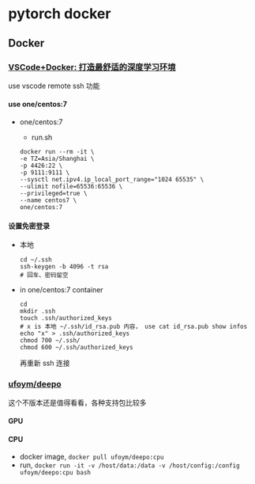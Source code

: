 # pytorch docker

## Docker

### [VSCode+Docker: 打造最舒适的深度学习环境](https://zhuanlan.zhihu.com/p/80099904)

use vscode remote ssh 功能

#### use one/centos:7

- one/centos:7
  - run.sh

  ```
  docker run --rm -it \
  -e TZ=Asia/Shanghai \
  -p 4426:22 \
  -p 9111:9111 \
  --sysctl net.ipv4.ip_local_port_range="1024 65535" \
  --ulimit nofile=65536:65536 \
  --privileged=true \
  --name centos7 \
  one/centos:7
  ```

#### 设置免密登录

- 本地

  ```
  cd ~/.ssh
  ssh-keygen -b 4096 -t rsa
  # 回车、密码留空
  ```

- in one/centos:7 container

  ```
  cd
  mkdir .ssh
  touch .ssh/authorized_keys
  # x is 本地 ~/.ssh/id_rsa.pub 内容， use cat id_rsa.pub show infos
  echo "x" > .ssh/authorized_keys
  chmod 700 ~/.ssh/
  chmod 600 ~/.ssh/authorized_keys
  ```

  再重新 ssh 连接

### [ufoym/deepo](https://github.com/ufoym/deepo)

这个不版本还是值得看看，各种支持包比较多

#### GPU

#### CPU

- docker image, `docker pull ufoym/deepo:cpu`
- run, `docker run -it -v /host/data:/data -v /host/config:/config ufoym/deepo:cpu bash`
